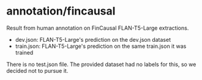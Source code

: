 # annotation/fincausal

Result from human annotation on FinCausal FLAN-T5-Large extractions.

- dev.json: FLAN-T5-Large's prediction on the dev.json dataset
- train.json: FLAN-T5-Large's prediction on the same train.json it was trained

There is no test.json file. The provided dataset had no labels for this, so we decided
not to pursue it.
